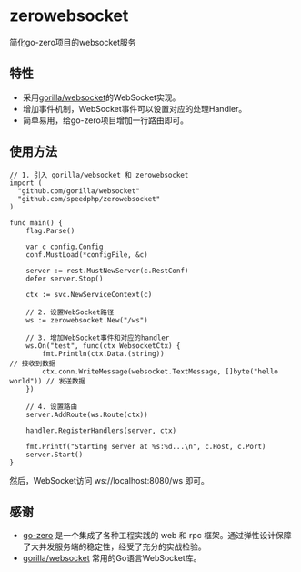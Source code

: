# zerowebsocket

简化go-zero项目的websocket服务

## 特性

- 采用[gorilla/websocket](https://github.com/gorilla/websocket)的WebSocket实现。
- 增加事件机制，WebSocket事件可以设置对应的处理Handler。
- 简单易用，给go-zero项目增加一行路由即可。

## 使用方法

```
// 1. 引入 gorilla/websocket 和 zerowebsocket
import (
  "github.com/gorilla/websocket"
  "github.com/speedphp/zerowebsocket"
)

func main() {
	flag.Parse()

	var c config.Config
	conf.MustLoad(*configFile, &c)

	server := rest.MustNewServer(c.RestConf)
	defer server.Stop()

	ctx := svc.NewServiceContext(c)

	// 2. 设置WebSocket路径
	ws := zerowebsocket.New("/ws")

	// 3. 增加WebSocket事件和对应的handler
	ws.On("test", func(ctx WebsocketCtx) {
		fmt.Println(ctx.Data.(string))                                      // 接收到数据
		ctx.conn.WriteMessage(websocket.TextMessage, []byte("hello world")) // 发送数据
	})

	// 4. 设置路由
	server.AddRoute(ws.Route(ctx))

	handler.RegisterHandlers(server, ctx)

	fmt.Printf("Starting server at %s:%d...\n", c.Host, c.Port)
	server.Start()
}
```

然后，WebSocket访问 ws://localhost:8080/ws 即可。

## 感谢

- [go-zero](https://github.com/zeromicro/go-zero) 是一个集成了各种工程实践的 web 和 rpc 框架。通过弹性设计保障了大并发服务端的稳定性，经受了充分的实战检验。
- [gorilla/websocket](https://github.com/gorilla/websocket) 常用的Go语言WebSocket库。
